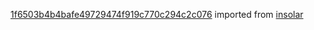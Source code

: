 [1f6503b4b4bafe49729474f919c770c294c2c076](https://github.com/insolar/insolar/commit/1f6503b4b4bafe49729474f919c770c294c2c076) imported from [insolar](https://github.com/insolar/insolar)
